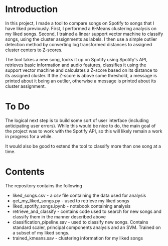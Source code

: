 # Introduction
In this project, I made a tool to compare songs on Spotify to songs that I have liked previously. First, I performed a K-Means clustering analysis on my liked songs. Second, I trained a linear support vector machine to classify songs, using the cluster assignments as labels. I then use a simple outlier detection method by converting log transformed distances to assigned cluster centers to Z-scores. 

The tool takes a new song, looks it up on Spotify using Spotify's API, retrieves basic information and audio features, classifies it using the support vector machine and calculates a Z-score based on its distance to its assigned cluster. If the Z-score is above some threshold, a message is printed about it being an outlier, otherwise a message is printed about its cluster assignment.

# To Do
The logical next step is to build some sort of user interface (including anticipating user errors). While this would be nice to do, the main goal of the project was to work with the Spotify API, so this will likely remain a work in progress for a while. 

It would also be good to extend the tool to classify more than one song at a time.


# Contents
The repository contains the following
* liked_songs.csv - a csv file containing the data used for analysis
* get_my_liked_songs.py - used to retrieve my liked songs
* liked_spotify_songs.ipynb - notebook containing analysis
* retrieve_and_classify - contains code used to search for new songs and classify them in the manner described above
* classification_pipeline.sav - used to classify new songs. Contains standard scaler, principal components analysis and an SVM. Trained on a subset of my liked songs.
* trained_kmeans.sav - clustering information for my liked songs